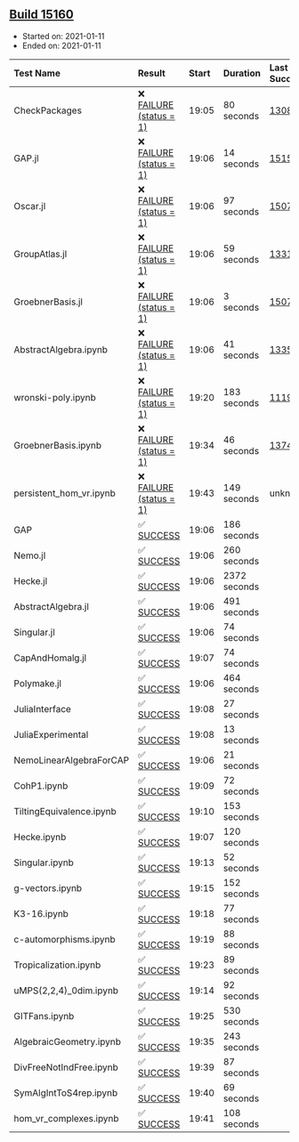## [Build 15160](https://oscarci.mathematik.uni-kl.de/job/oscar/15160/)

* Started on: 2021-01-11
* Ended on: 2021-01-11

| Test Name    | Result | Start | Duration | Last Success | First Failure |
|:-------------|:-------|:------|:---------|:-------------|:--------------|
| CheckPackages | ❌ [FAILURE (status = 1)](https://oscarci.mathematik.uni-kl.de/job/oscar/15160/artifact/logs/build-15160/CheckPackages.log) | 19:05 | 80 seconds | [13085](https://oscarci.mathematik.uni-kl.de/job/oscar/13085/) | [13086](https://oscarci.mathematik.uni-kl.de/job/oscar/13086/) |
| GAP.jl | ❌ [FAILURE (status = 1)](https://oscarci.mathematik.uni-kl.de/job/oscar/15160/artifact/logs/build-15160/GAP.jl.log) | 19:06 | 14 seconds | [15159](https://oscarci.mathematik.uni-kl.de/job/oscar/15159/) | [15160](https://oscarci.mathematik.uni-kl.de/job/oscar/15160/) |
| Oscar.jl | ❌ [FAILURE (status = 1)](https://oscarci.mathematik.uni-kl.de/job/oscar/15160/artifact/logs/build-15160/Oscar.jl.log) | 19:06 | 97 seconds | [15079](https://oscarci.mathematik.uni-kl.de/job/oscar/15079/) | [15080](https://oscarci.mathematik.uni-kl.de/job/oscar/15080/) |
| GroupAtlas.jl | ❌ [FAILURE (status = 1)](https://oscarci.mathematik.uni-kl.de/job/oscar/15160/artifact/logs/build-15160/GroupAtlas.jl.log) | 19:06 | 59 seconds | [13311](https://oscarci.mathematik.uni-kl.de/job/oscar/13311/) | [13312](https://oscarci.mathematik.uni-kl.de/job/oscar/13312/) |
| GroebnerBasis.jl | ❌ [FAILURE (status = 1)](https://oscarci.mathematik.uni-kl.de/job/oscar/15160/artifact/logs/build-15160/GroebnerBasis.jl.log) | 19:06 | 3 seconds | [15079](https://oscarci.mathematik.uni-kl.de/job/oscar/15079/) | [15080](https://oscarci.mathematik.uni-kl.de/job/oscar/15080/) |
| AbstractAlgebra.ipynb | ❌ [FAILURE (status = 1)](https://oscarci.mathematik.uni-kl.de/job/oscar/15160/artifact/logs/build-15160/AbstractAlgebra.ipynb.log) | 19:06 | 41 seconds | [13355](https://oscarci.mathematik.uni-kl.de/job/oscar/13355/) | [13356](https://oscarci.mathematik.uni-kl.de/job/oscar/13356/) |
| wronski-poly.ipynb | ❌ [FAILURE (status = 1)](https://oscarci.mathematik.uni-kl.de/job/oscar/15160/artifact/logs/build-15160/wronski-poly.ipynb.log) | 19:20 | 183 seconds | [11192](https://oscarci.mathematik.uni-kl.de/job/oscar/11192/) | [11193](https://oscarci.mathematik.uni-kl.de/job/oscar/11193/) |
| GroebnerBasis.ipynb | ❌ [FAILURE (status = 1)](https://oscarci.mathematik.uni-kl.de/job/oscar/15160/artifact/logs/build-15160/GroebnerBasis.ipynb.log) | 19:34 | 46 seconds | [13748](https://oscarci.mathematik.uni-kl.de/job/oscar/13748/) | [13749](https://oscarci.mathematik.uni-kl.de/job/oscar/13749/) |
| persistent_hom_vr.ipynb | ❌ [FAILURE (status = 1)](https://oscarci.mathematik.uni-kl.de/job/oscar/15160/artifact/logs/build-15160/persistent_hom_vr.ipynb.log) | 19:43 | 149 seconds | unknown | unknown |
| GAP | ✅ [SUCCESS](https://oscarci.mathematik.uni-kl.de/job/oscar/15160/artifact/logs/build-15160/GAP.log) | 19:06 | 186 seconds |  |  |
| Nemo.jl | ✅ [SUCCESS](https://oscarci.mathematik.uni-kl.de/job/oscar/15160/artifact/logs/build-15160/Nemo.jl.log) | 19:06 | 260 seconds |  |  |
| Hecke.jl | ✅ [SUCCESS](https://oscarci.mathematik.uni-kl.de/job/oscar/15160/artifact/logs/build-15160/Hecke.jl.log) | 19:06 | 2372 seconds |  |  |
| AbstractAlgebra.jl | ✅ [SUCCESS](https://oscarci.mathematik.uni-kl.de/job/oscar/15160/artifact/logs/build-15160/AbstractAlgebra.jl.log) | 19:06 | 491 seconds |  |  |
| Singular.jl | ✅ [SUCCESS](https://oscarci.mathematik.uni-kl.de/job/oscar/15160/artifact/logs/build-15160/Singular.jl.log) | 19:06 | 74 seconds |  |  |
| CapAndHomalg.jl | ✅ [SUCCESS](https://oscarci.mathematik.uni-kl.de/job/oscar/15160/artifact/logs/build-15160/CapAndHomalg.jl.log) | 19:07 | 74 seconds |  |  |
| Polymake.jl | ✅ [SUCCESS](https://oscarci.mathematik.uni-kl.de/job/oscar/15160/artifact/logs/build-15160/Polymake.jl.log) | 19:06 | 464 seconds |  |  |
| JuliaInterface | ✅ [SUCCESS](https://oscarci.mathematik.uni-kl.de/job/oscar/15160/artifact/logs/build-15160/JuliaInterface.log) | 19:08 | 27 seconds |  |  |
| JuliaExperimental | ✅ [SUCCESS](https://oscarci.mathematik.uni-kl.de/job/oscar/15160/artifact/logs/build-15160/JuliaExperimental.log) | 19:08 | 13 seconds |  |  |
| NemoLinearAlgebraForCAP | ✅ [SUCCESS](https://oscarci.mathematik.uni-kl.de/job/oscar/15160/artifact/logs/build-15160/NemoLinearAlgebraForCAP.log) | 19:06 | 21 seconds |  |  |
| CohP1.ipynb | ✅ [SUCCESS](https://oscarci.mathematik.uni-kl.de/job/oscar/15160/artifact/logs/build-15160/CohP1.ipynb.log) | 19:09 | 72 seconds |  |  |
| TiltingEquivalence.ipynb | ✅ [SUCCESS](https://oscarci.mathematik.uni-kl.de/job/oscar/15160/artifact/logs/build-15160/TiltingEquivalence.ipynb.log) | 19:10 | 153 seconds |  |  |
| Hecke.ipynb | ✅ [SUCCESS](https://oscarci.mathematik.uni-kl.de/job/oscar/15160/artifact/logs/build-15160/Hecke.ipynb.log) | 19:07 | 120 seconds |  |  |
| Singular.ipynb | ✅ [SUCCESS](https://oscarci.mathematik.uni-kl.de/job/oscar/15160/artifact/logs/build-15160/Singular.ipynb.log) | 19:13 | 52 seconds |  |  |
| g-vectors.ipynb | ✅ [SUCCESS](https://oscarci.mathematik.uni-kl.de/job/oscar/15160/artifact/logs/build-15160/g-vectors.ipynb.log) | 19:15 | 152 seconds |  |  |
| K3-16.ipynb | ✅ [SUCCESS](https://oscarci.mathematik.uni-kl.de/job/oscar/15160/artifact/logs/build-15160/K3-16.ipynb.log) | 19:18 | 77 seconds |  |  |
| c-automorphisms.ipynb | ✅ [SUCCESS](https://oscarci.mathematik.uni-kl.de/job/oscar/15160/artifact/logs/build-15160/c-automorphisms.ipynb.log) | 19:19 | 88 seconds |  |  |
| Tropicalization.ipynb | ✅ [SUCCESS](https://oscarci.mathematik.uni-kl.de/job/oscar/15160/artifact/logs/build-15160/Tropicalization.ipynb.log) | 19:23 | 89 seconds |  |  |
| uMPS(2,2,4)_0dim.ipynb | ✅ [SUCCESS](https://oscarci.mathematik.uni-kl.de/job/oscar/15160/artifact/logs/build-15160/uMPS-2-2-4-_0dim.ipynb.log) | 19:14 | 92 seconds |  |  |
| GITFans.ipynb | ✅ [SUCCESS](https://oscarci.mathematik.uni-kl.de/job/oscar/15160/artifact/logs/build-15160/GITFans.ipynb.log) | 19:25 | 530 seconds |  |  |
| AlgebraicGeometry.ipynb | ✅ [SUCCESS](https://oscarci.mathematik.uni-kl.de/job/oscar/15160/artifact/logs/build-15160/AlgebraicGeometry.ipynb.log) | 19:35 | 243 seconds |  |  |
| DivFreeNotIndFree.ipynb | ✅ [SUCCESS](https://oscarci.mathematik.uni-kl.de/job/oscar/15160/artifact/logs/build-15160/DivFreeNotIndFree.ipynb.log) | 19:39 | 87 seconds |  |  |
| SymAlgIntToS4rep.ipynb | ✅ [SUCCESS](https://oscarci.mathematik.uni-kl.de/job/oscar/15160/artifact/logs/build-15160/SymAlgIntToS4rep.ipynb.log) | 19:40 | 69 seconds |  |  |
| hom_vr_complexes.ipynb | ✅ [SUCCESS](https://oscarci.mathematik.uni-kl.de/job/oscar/15160/artifact/logs/build-15160/hom_vr_complexes.ipynb.log) | 19:41 | 108 seconds |  |  |
